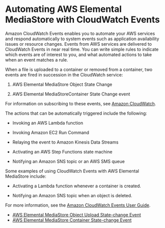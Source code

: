 # Automating AWS Elemental MediaStore with CloudWatch Events<a name="monitoring-automating-with-cloudwatch-events"></a>

Amazon CloudWatch Events enables you to automate your AWS services and respond automatically to system events such as application availability issues or resource changes\. Events from AWS services are delivered to CloudWatch Events in near real time\. You can write simple rules to indicate which events are of interest to you, and what automated actions to take when an event matches a rule\.

When a file is uploaded to a container or removed from a container, two events are fired in succession in the CloudWatch service:

1. AWS Elemental MediaStore Object State Change

1. AWS Elemental MediaStoreContainer State Change event

For information on subscribing to these events, see [Amazon CloudWatch](http://docs.aws.amazon.com/cloudwatch/)\.

The actions that can be automatically triggered include the following:

+ Invoking an AWS Lambda function

+ Invoking Amazon EC2 Run Command

+ Relaying the event to Amazon Kinesis Data Streams

+ Activating an AWS Step Functions state machine

+ Notifying an Amazon SNS topic or an AWS SMS queue

Some examples of using CloudWatch Events with AWS Elemental MediaStore include:

+ Activating a Lambda function whenever a container is created\.

+ Notifying an Amazon SNS topic when an object is deleted\.

For more information, see the [Amazon CloudWatch Events User Guide](http://docs.aws.amazon.com/AmazonCloudWatch/latest/events/)\.


+ [AWS Elemental MediaStore Object Upload State\-change Event](monitoring-cloudwatch-events-object-upload-state-change.md)
+ [AWS Elemental MediaStore Container State\-change Event](monitoring-cloudwatch-events-container-state-change.md)